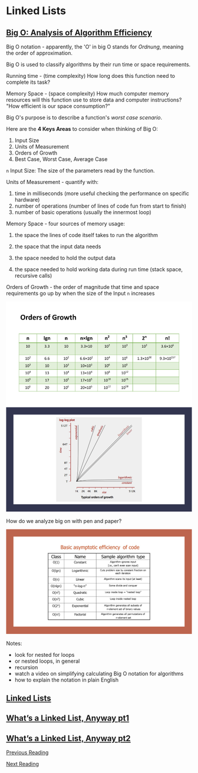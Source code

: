 # Linked Lists

## [Big O: Analysis of Algorithm Efficiency](https://codefellows.github.io/common_curriculum/data_structures_and_algorithms/Code_401/class-05/resources/big_oh.html)

Big O notation - apparently, the 'O' in big O stands for *Ordnung*, meaning the order of approximation.

Big O is used to classify algorithms by their run time or space requirements.

Running time - (time complexity)
  How long does this function need to complete its task?

Memory Space - (space complexity)
  How much computer memory resources will this function use to store data and computer instructions?
  "How efficient is our space consumption?"

Big O's purpose is to describe a function's *worst case scenario*.

Here are the **4 Keys Areas** to consider when thinking of Big O:

  1. Input Size
  2. Units of Measurement
  3. Orders of Growth
  4. Best Case, Worst Case, Average Case

`n` Input Size: The size of the parameters read by the function.

Units of Measurement - quantify with:

1. time in milliseconds (more useful checking the performance on specific hardware)
2. number of operations (number of lines of code fun from start to finish)
3. number of basic operations (usually the innermost loop)

Memory Space - four sources of memory usage:

1. the space the lines of code itself takes to run the algorithm

2. the space that the input data needs

3. the space needed to hold the output data

4. the space needed to hold working data during run time (stack space, recursive calls)

Orders of Growth - the order of magnitude that time and space requirements go up by when the size of the Input `n` increases

![Orders of Growth](../images/OrdersOfGrowth.png "Orders of Growth")
![Log Plot](../images/LogPlot.png "Log of growth")

How do we analyze big on with pen and paper?


![Efficiency Notation](../images/EfficiencyNotations.png "Efficiency Notation")

Notes:

- look for nested for loops
- or nested loops, in general
- recursion
- watch a video on simplifying calculating Big O notation for algorithms
- how to explain the notation in plain English

## [Linked Lists](https://codefellows.github.io/common_curriculum/data_structures_and_algorithms/Code_401/class-05/resources/singly_linked_list.html)

## [What’s a Linked List, Anyway pt1](https://medium.com/basecs/whats-a-linked-list-anyway-part-1-d8b7e6508b9d)

## [What’s a Linked List, Anyway pt2](https://medium.com/basecs/whats-a-linked-list-anyway-part-2-131d96f71996)

[Previous Reading](./class-04.md)

[Next Reading](./class-06.md)
